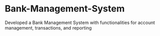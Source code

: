 # Bank-Management-System
Developed a Bank Management System with functionalities for account management, transactions, and reporting
